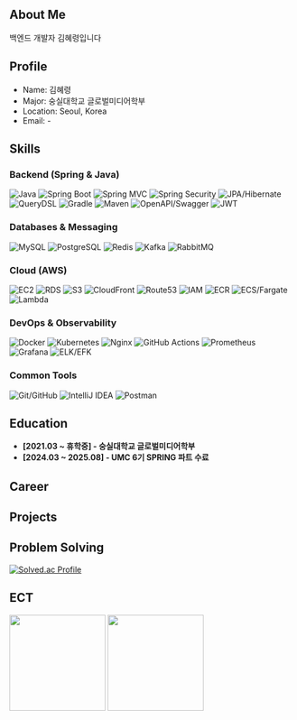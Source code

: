 ## About Me

백엔드 개발자 김혜령입니다

## Profile

- Name: 김혜령  
- Major: 숭실대학교 글로벌미디어학부  
- Location: Seoul, Korea
- Email: -

## Skills

### Backend (Spring & Java)
![Java](https://img.shields.io/badge/Java-007396?style=flat&logo=openjdk&logoColor=white)
![Spring Boot](https://img.shields.io/badge/Spring%20Boot-6DB33F?style=flat&logo=spring-boot&logoColor=white)
![Spring MVC](https://img.shields.io/badge/Spring%20MVC-6DB33F?style=flat&logo=spring&logoColor=white)
![Spring Security](https://img.shields.io/badge/Spring%20Security-6DB33F?style=flat&logo=spring-security&logoColor=white)
![JPA/Hibernate](https://img.shields.io/badge/JPA%2FHibernate-59666C?style=flat&logo=hibernate&logoColor=white)
![QueryDSL](https://img.shields.io/badge/QueryDSL-4A90E2?style=flat)
![Gradle](https://img.shields.io/badge/Gradle-02303A?style=flat&logo=gradle&logoColor=white)
![Maven](https://img.shields.io/badge/Maven-C71A36?style=flat&logo=apache-maven&logoColor=white)
![OpenAPI/Swagger](https://img.shields.io/badge/OpenAPI%2FSwagger-85EA2D?style=flat&logo=swagger&logoColor=black)
![JWT](https://img.shields.io/badge/JWT-000000?style=flat&logo=json-web-tokens&logoColor=white)

### Databases & Messaging
![MySQL](https://img.shields.io/badge/MySQL-4479A1?style=flat&logo=mysql&logoColor=white)
![PostgreSQL](https://img.shields.io/badge/PostgreSQL-4169E1?style=flat&logo=postgresql&logoColor=white)
![Redis](https://img.shields.io/badge/Redis-DC382D?style=flat&logo=redis&logoColor=white)
![Kafka](https://img.shields.io/badge/Apache%20Kafka-231F20?style=flat&logo=apachekafka&logoColor=white)
![RabbitMQ](https://img.shields.io/badge/RabbitMQ-FF6600?style=flat&logo=rabbitmq&logoColor=white)

### Cloud (AWS)
![EC2](https://img.shields.io/badge/AWS%20EC2-FF9900?style=flat&logo=amazon-ec2&logoColor=white)
![RDS](https://img.shields.io/badge/AWS%20RDS-527FFF?style=flat&logo=amazon-aws&logoColor=white)
![S3](https://img.shields.io/badge/AWS%20S3-569A31?style=flat&logo=amazon-s3&logoColor=white)
![CloudFront](https://img.shields.io/badge/CloudFront-8C4FFF?style=flat&logo=amazon-aws&logoColor=white)
![Route53](https://img.shields.io/badge/Route%2053-8C4FFF?style=flat&logo=amazon-aws&logoColor=white)
![IAM](https://img.shields.io/badge/IAM-232F3E?style=flat&logo=amazon-aws&logoColor=white)
![ECR](https://img.shields.io/badge/ECR-FF9900?style=flat&logo=amazon-aws&logoColor=white)
![ECS/Fargate](https://img.shields.io/badge/ECS%2FFargate-FF9900?style=flat&logo=amazon-ecs&logoColor=white)
![Lambda](https://img.shields.io/badge/Lambda-FF9900?style=flat&logo=aws-lambda&logoColor=white)

### DevOps & Observability
![Docker](https://img.shields.io/badge/Docker-2496ED?style=flat&logo=docker&logoColor=white)
![Kubernetes](https://img.shields.io/badge/Kubernetes-326CE5?style=flat&logo=kubernetes&logoColor=white)
![Nginx](https://img.shields.io/badge/Nginx-009639?style=flat&logo=nginx&logoColor=white)
![GitHub Actions](https://img.shields.io/badge/GitHub%20Actions-2088FF?style=flat&logo=github-actions&logoColor=white)
![Prometheus](https://img.shields.io/badge/Prometheus-E6522C?style=flat&logo=prometheus&logoColor=white)
![Grafana](https://img.shields.io/badge/Grafana-F46800?style=flat&logo=grafana&logoColor=white)
![ELK/EFK](https://img.shields.io/badge/ELK%2FEFK-005571?style=flat)

### Common Tools
![Git/GitHub](https://img.shields.io/badge/Git%2FGitHub-181717?style=flat&logo=github&logoColor=white)
![IntelliJ IDEA](https://img.shields.io/badge/IntelliJ%20IDEA-000000?style=flat&logo=intellij-idea&logoColor=white)
![Postman](https://img.shields.io/badge/Postman-FF6C37?style=flat&logo=postman&logoColor=white)

## Education 
- **[2021.03 ~ 휴학중] - 숭실대학교 글로벌미디어학부**
- **[2024.03 ~ 2025.08] - UMC 6기 SPRING 파트 수료**

## Career

## Projects

## Problem Solving

[![Solved.ac Profile](http://mazassumnida.wtf/api/v2/generate_badge?boj=soverluv)](https://solved.ac/soverluv)

## ECT
<img src="https://github-readme-stats.vercel.app/api?username=h-ye-ryoung&show_icons=true&theme=tokyonight" height="170"/> <img src="https://github-readme-stats.vercel.app/api/top-langs/?username=h-ye-ryoung&layout=compact&theme=tokyonight&hide=jupyter%20notebook" height="170"/>

